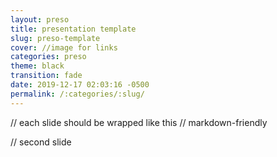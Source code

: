 ```yaml
---
layout: preso
title: presentation template
slug: preso-template
cover: //image for links
categories: preso
theme: black
transition: fade
date: 2019-12-17 02:03:16 -0500
permalink: /:categories/:slug/
---
```

<section data-markdown>

// each slide should be wrapped like this
// markdown-friendly

</section>

<section data-markdown>

// second slide


</section>